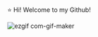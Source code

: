 ⭐️ Hi! Welcome to my Github!

![ezgif com-gif-maker](https://user-images.githubusercontent.com/90614620/209451163-61b1a833-e0c2-45de-ad28-cd018a7107c0.gif)
